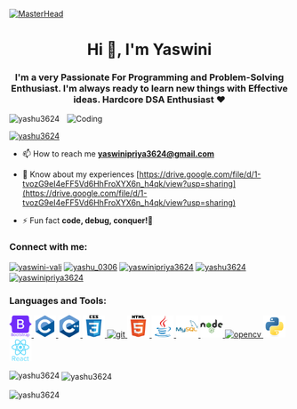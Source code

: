 [![MasterHead](https://mir-s3-cdn-cf.behance.net/project_modules/fs/54b6c068097599.5b50bca476b9b.gif)](https://github.com/Yashu3624/)

<h1 align="center">Hi 👋, I'm Yaswini</h1>
<h3 align="center">I'm a very Passionate For Programming and Problem-Solving Enthusiast. I'm always ready to learn new things with Effective ideas. Hardcore DSA Enthusiast ❤️</h3>

<img align="right" alt="Coding" width="400" src="https://cdn.dribbble.com/users/4055494/screenshots/15215756/lottie-000_1_1.gif">

<p align="left"> <img src="https://komarev.com/ghpvc/?username=yashu3624&label=Profile%20views&color=0e75b6&style=flat" alt="yashu3624" /> </p>

<p align="left"> <a href="https://github.com/ryo-ma/github-profile-trophy"><img src="https://github-profile-trophy.vercel.app/?username=yashu3624" alt="yashu3624" /></a> </p>

- 📫 How to reach me **yaswinipriya3624@gmail.com**

- 📄 Know about my experiences [https://drive.google.com/file/d/1-tvozG9eI4eFF5Vd6HhFroXYX6n_h4qk/view?usp=sharing](https://drive.google.com/file/d/1-tvozG9eI4eFF5Vd6HhFroXYX6n_h4qk/view?usp=sharing)

- ⚡ Fun fact **code, debug, conquer!🚩**

<h3 align="left">Connect with me:</h3>
<p align="left">
<a href="https://linkedin.com/in/yaswini-vali" target="blank"><img align="center" src="https://raw.githubusercontent.com/rahuldkjain/github-profile-readme-generator/master/src/images/icons/Social/linked-in-alt.svg" alt="yaswini-vali" height="30" width="40" /></a>
<a href="https://www.codechef.com/users/yashu_0306" target="blank"><img align="center" src="https://cdn.jsdelivr.net/npm/simple-icons@3.1.0/icons/codechef.svg" alt="yashu_0306" height="30" width="40" /></a>
<a href="https://www.hackerrank.com/yaswinipriya3624" target="blank"><img align="center" src="https://raw.githubusercontent.com/rahuldkjain/github-profile-readme-generator/master/src/images/icons/Social/hackerrank.svg" alt="yaswinipriya3624" height="30" width="40" /></a>
<a href="https://www.leetcode.com/yashu3624" target="blank"><img align="center" src="https://raw.githubusercontent.com/rahuldkjain/github-profile-readme-generator/master/src/images/icons/Social/leet-code.svg" alt="yashu3624" height="30" width="40" /></a>
<a href="https://auth.geeksforgeeks.org/user/yaswinipriya3624" target="blank"><img align="center" src="https://raw.githubusercontent.com/rahuldkjain/github-profile-readme-generator/master/src/images/icons/Social/geeks-for-geeks.svg" alt="yaswinipriya3624" height="30" width="40" /></a>
</p>

<h3 align="left">Languages and Tools:</h3>
<p align="left"> <a href="https://getbootstrap.com" target="_blank" rel="noreferrer"> <img src="https://raw.githubusercontent.com/devicons/devicon/master/icons/bootstrap/bootstrap-plain-wordmark.svg" alt="bootstrap" width="40" height="40"/> </a> <a href="https://www.cprogramming.com/" target="_blank" rel="noreferrer"> <img src="https://raw.githubusercontent.com/devicons/devicon/master/icons/c/c-original.svg" alt="c" width="40" height="40"/> </a> <a href="https://www.w3schools.com/cpp/" target="_blank" rel="noreferrer"> <img src="https://raw.githubusercontent.com/devicons/devicon/master/icons/cplusplus/cplusplus-original.svg" alt="cplusplus" width="40" height="40"/> </a> <a href="https://www.w3schools.com/css/" target="_blank" rel="noreferrer"> <img src="https://raw.githubusercontent.com/devicons/devicon/master/icons/css3/css3-original-wordmark.svg" alt="css3" width="40" height="40"/> </a> <a href="https://git-scm.com/" target="_blank" rel="noreferrer"> <img src="https://www.vectorlogo.zone/logos/git-scm/git-scm-icon.svg" alt="git" width="40" height="40"/> </a> <a href="https://www.w3.org/html/" target="_blank" rel="noreferrer"> <img src="https://raw.githubusercontent.com/devicons/devicon/master/icons/html5/html5-original-wordmark.svg" alt="html5" width="40" height="40"/> </a> <a href="https://www.java.com" target="_blank" rel="noreferrer"> <img src="https://raw.githubusercontent.com/devicons/devicon/master/icons/java/java-original.svg" alt="java" width="40" height="40"/> </a> <a href="https://www.mysql.com/" target="_blank" rel="noreferrer"> <img src="https://raw.githubusercontent.com/devicons/devicon/master/icons/mysql/mysql-original-wordmark.svg" alt="mysql" width="40" height="40"/> </a> <a href="https://nodejs.org" target="_blank" rel="noreferrer"> <img src="https://raw.githubusercontent.com/devicons/devicon/master/icons/nodejs/nodejs-original-wordmark.svg" alt="nodejs" width="40" height="40"/> </a> <a href="https://opencv.org/" target="_blank" rel="noreferrer"> <img src="https://www.vectorlogo.zone/logos/opencv/opencv-icon.svg" alt="opencv" width="40" height="40"/> </a> <a href="https://www.python.org" target="_blank" rel="noreferrer"> <img src="https://raw.githubusercontent.com/devicons/devicon/master/icons/python/python-original.svg" alt="python" width="40" height="40"/> </a> <a href="https://reactjs.org/" target="_blank" rel="noreferrer"> <img src="https://raw.githubusercontent.com/devicons/devicon/master/icons/react/react-original-wordmark.svg" alt="react" width="40" height="40"/> </a> </p>

<p><img align="left" src="https://github-readme-stats.vercel.app/api/top-langs?username=yashu3624&show_icons=true&locale=en&layout=compact" alt="yashu3624" /></p>

<p>&nbsp;<img align="center" src="https://github-readme-stats.vercel.app/api?username=yashu3624&show_icons=true&locale=en" alt="yashu3624" /></p>

<p><img align="center" src="https://github-readme-streak-stats.herokuapp.com/?user=yashu3624&" alt="yashu3624" /></p>
